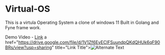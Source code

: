 # Virtual-OS
This is a virtula Operating System a clone of windows 11 
Built in Golang and Fyne frame work.

Demo Video - <a href="https://drive.google.com/file/d/1V1Zf6EvECIFSuundpQKdQHUk6qF90BRs/view?usp=sharing" target="_blank">Link</a>
a href="https://drive.google.com/file/d/1V1Zf6EvECIFSuundpQKdQHUk6qF90BRs/view?usp=sharing" title="Link Title"><img src="{image-url}" alt="Alternate Text" /></a>
